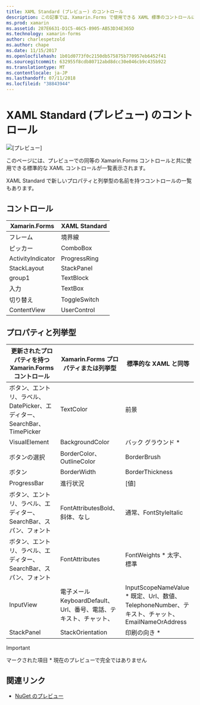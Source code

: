 ```yaml
---
title: XAML Standard (プレビュー) のコントロール
description: この記事では、Xamarin.Forms で使用できる XAML 標準のコントロールについて説明します。
ms.prod: xamarin
ms.assetid: 287E6631-D1C5-46C5-8905-AB53D34E365D
ms.technology: xamarin-forms
author: charlespetzold
ms.author: chape
ms.date: 11/15/2017
ms.openlocfilehash: 1b01d0773f0c2150db575875b770957eb6452f41
ms.sourcegitcommit: 632955f8cdb80712abd8dcc30e046cb9c435b922
ms.translationtype: MT
ms.contentlocale: ja-JP
ms.lasthandoff: 07/11/2018
ms.locfileid: "38843944"
---
```

# <a name="xaml-standard-preview-controls"></a>XAML Standard (プレビュー) のコントロール

![[プレビュー]](~/media/shared/preview.png)

このページには、プレビューでの同等の Xamarin.Forms コントロールと共に使用できる標準的な XAML コントロールが一覧表示されます。

XAML Standard で新しいプロパティと列挙型の名前を持つコントロールの一覧もあります。

## <a name="controls"></a>コントロール

|Xamarin.Forms|XAML Standard|
|--- |--- |
|フレーム|境界線|
|ピッカー|ComboBox|
|ActivityIndicator|ProgressRing|
|StackLayout|StackPanel|
|group1|TextBlock|
|入力|TextBox|
|切り替え|ToggleSwitch|
|ContentView|UserControl|


## <a name="properties-and-enumerations"></a>プロパティと列挙型

|更新されたプロパティを持つ Xamarin.Forms コントロール|Xamarin.Forms プロパティまたは列挙型|標準的な XAML と同等|
|--- |--- |--- |
|ボタン、エントリ、ラベル、DatePicker、エディター、SearchBar、TimePicker|TextColor|前景|
|VisualElement|BackgroundColor|バック グラウンド *|
|ボタンの選択|BorderColor、OutlineColor|BorderBrush|
|ボタン|BorderWidth|BorderThickness|
|ProgressBar|進行状況|[値]|
|ボタン、エントリ、ラベル、エディター、SearchBar、スパン、フォント|FontAttributesBold、斜体、なし|通常、FontStyleItalic|
|ボタン、エントリ、ラベル、エディター、SearchBar、スパン、フォント|FontAttributes|FontWeights * 太字、標準|
|InputView|電子メール KeyboardDefault、Url、番号、電話、テキスト、チャット、|InputScopeNameValue * 既定、Url、数値、TelephoneNumber、テキスト、チャット、EmailNameOrAddress|
|StackPanel|StackOrientation|印刷の向き *|

> [!IMPORTANT]
> マークされた項目 * 現在のプレビューで完全ではありません

## <a name="related-links"></a>関連リンク

- [NuGet のプレビュー](https://aka.ms/xf-xamlstandard-nuget)
